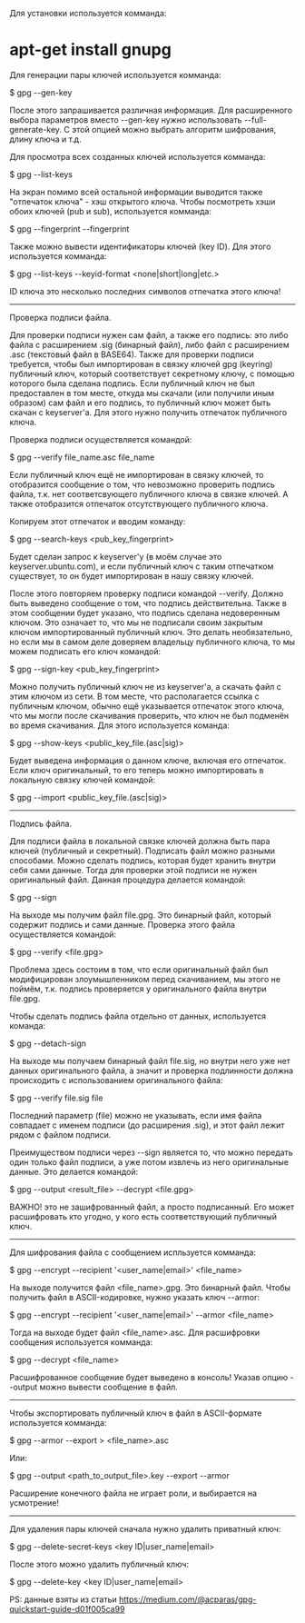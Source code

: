 Для установки используется комманда:

# apt-get install gnupg

Для генерации пары ключей используется комманда:

$ gpg --gen-key

После этого запрашивается различная информация. Для расширенного выбора параметров вместо --gen-key нужно использовать --full-generate-key. С этой опцией можно выбрать алгоритм шифрования, длину ключа и т.д.

Для просмотра всех созданных ключей используется комманда:

$ gpg --list-keys

На экран помимо всей остальной информации выводится также "отпечаток ключа" - хэш открытого ключа. Чтобы посмотреть хэши обоих ключей (pub и sub), используется комманда:

$ gpg --fingerprint --fingerprint

Также можно вывести идентификаторы ключей (key ID). Для этого используется комманда:

$ gpg --list-keys --keyid-format <none|short|long|etc.>

ID ключа это несколько последних символов отпечатка этого ключа!

---

Проверка подписи файла.

Для проверки подписи нужен сам файл, а также его подпись: это либо файла с расширением .sig (бинарный файл), либо файл с расширением .asc (текстовый файл в BASE64). Также для проверки подписи требуется, чтобы был импортирован в связку ключей gpg (keyring) публичный ключ, который соответствует секретному ключу, с помощью которого была сделана подпись. Если публичный ключ не был предоставлен в том месте, откуда мы скачали (или получили иным образом) сам файл и его подпись, то публичный ключ может быть скачан с keyserver'а. Для этого нужно получить отпечаток публичного ключа.

Проверка подписи осуществляется командой:

$ gpg --verify file_name.asc file_name

Если публичный ключ ещё не импортирован в связку ключей, то отобразится сообщение о том, что невозможно проверить подпись файла, т.к. нет соответсвующего публичного ключа в связке ключей. А также отобразится отпечаток отсутствующего публичного ключа.

Копируем этот отпечаток и вводим команду:

$ gpg --search-keys <pub_key_fingerprint>

Будет сделан запрос к keyserver'у (в моём случае это keyserver.ubuntu.com), и если публичный ключ с таким отпечатком существует, то он будет импортирован в нашу связку ключей.

После этого повторяем проверку подписи командой --verify. Должно быть выведено сообщение о том, что подпись действительна. Также в этом сообщении будет указано, что подпись сделана недоверенным ключом. Это означает то, что мы не подписали своим закрытым ключом импортированный публичный ключ. Это делать необязательно, но если мы в самом деле доверяем владельцу публичного ключа, то мы можем подписать его ключ командой:

$ gpg --sign-key <pub_key_fingerprint>

Можно получить публичный ключ не из keyserver'а, а скачать файл с этим ключом из сети. В том месте, что располагается ссылка с публичным ключом, обычно ещё указывается отпечаток этого ключа, что мы могли после скачивания проверить, что ключ не был подменён во время скачивания. Для этого используется команда:

$ gpg --show-keys <public_key_file.(asc|sig)>

Будет выведена информация о данном ключе, включая его отпечаток. Если ключ оригинальный, то его теперь можно импортировать в локальную связку ключей командой:

$ gpg --import <public_key_file.(asc|sig)>

---

Подпись файла.

Для подписи файла в локальной связке ключей должна быть пара ключей (публичный и секретный). Подписать файл можно разными способами. Можно сделать подпись, которая будет хранить внутри себя сами данные. Тогда для проверки этой подписи не нужен оригинальный файл. Данная процедура делается командой:

$ gpg --sign <file>

На выходе мы получим файл file.gpg. Это бинарный файл, который содержит подпись и сами данные. Проверка этого файла осуществляется командой:

$ gpg --verify <file.gpg>

Проблема здесь состоим в том, что если оригинальный файл был модифицирован злоумышленником перед скачиванием, мы этого не поймём, т.к. подпись проверяется у оригинального файла внутри file.gpg.

Чтобы сделать подпись файла отдельно от данных, используется команда:

$ gpg --detach-sign <file>

На выходе мы получаем бинарный файл file.sig, но внутри него уже нет данных оригинального файла, а значит и проверка подлинности должна происходить с использованием оригинального файла:

$ gpg --verify file.sig file

Последний параметр (file) можно не указывать, если имя файла совпадает с именем подписи (до расширения .sig), и этот файл  лежит рядом с файлом подписи.

Преимуществом подписи через --sign является то, что можно передать один только файл подписи, а уже потом извлечь из него оригинальные данные. Это делается командой:

$ gpg --output <result_file> --decrypt <file.gpg>

ВАЖНО! это не зашифрованный файл, а просто подписанный. Его может расшифровать кто угодно, у кого есть соответствующий публичный ключ.

---

Для шифрования файла с сообщением испльзуется комманда:

$ gpg --encrypt --recipient '<user_name|email>' <file_name>

На выходе получится файл <file_name>.gpg. Это бинарный файл. Чтобы получить файл в ASCII-кодировке, нужно указать ключ --armor:

$ gpg --encrypt --recipient '<user_name|email>' --armor <file_name>

Тогда на выходе будет файл <file_name>.asc. Для расшифровки сообщения используется комманда:

$ gpg --decrypt <file_name>

Расшифрованное сообщение будет выведено в консоль! Указав опцию --output можно вывести сообщение в файл.

---

Чтобы экспортировать публичный ключ в файл в ASCII-формате используется комманда:

$ gpg --armor --export <email> > <file_name>.asc

Или:

$ gpg --output <path_to_output_file>.key --export --armor <email>

Расширение конечного файла не играет роли, и выбирается на усмотрение!

---

Для удаления пары ключей сначала нужно удалить приватный ключ:

$ gpg --delete-secret-keys <key ID|user_name|email>

После этого можно удалить публичный ключ:

$ gpg --delete-key <key ID|user_name|email>

PS: данные взяты из статьи https://medium.com/@acparas/gpg-quickstart-guide-d01f005ca99
